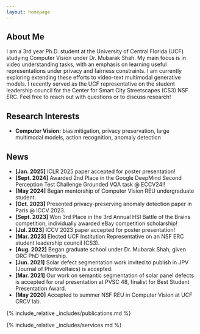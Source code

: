 ```yaml
---
layout: homepage
---
```


## About Me

I am a 3rd year Ph.D. student at the University of Central Florida (UCF) studying Computer Vision under Dr. Mubarak Shah. My main focus is in video understanding tasks, with an emphasis on learning useful representations under privacy and fairness constraints. I am currently exploring extending these efforts to video-text multimodal generative models. I recently served as the UCF representative on the student leadership council for the Center for Smart City Streetscapes (CS3) NSF ERC. Feel free to reach out with questions or to discuss research!

## Research Interests

- **Computer Vision:** bias mitigation, privacy preservation, large multimodal models, action recognition, anomaly detection

## News

- **[Jan. 2025]** ICLR 2025 paper accepted for poster presentation!
- **[Sept. 2024]** Awarded 2nd Place in the Google DeepMind Second Perception Test Challenge Grounded VQA task @ ECCV24!!
- **[May 2024]** Began mentorship of Computer Vision REU undergraduate student. 
- **[Oct. 2023]** Presented privacy-preserving anomaly detection paper in Paris @ ICCV 2023.
- **[Sept. 2023]** Won 3rd Place in the 3rd Annual HSI Battle of the Brains competition, individually awarded eBay competition scholarship!
- **[Jul. 2023]** ICCV 2023 paper accepted for poster presentation!
- **[Mar. 2023]** Elected UCF Institution Representative on an NSF ERC student leadership council (CS3).
- **[Aug. 2022]** Began graduate school under Dr. Mubarak Shah, given ORC PhD fellowship.
- **[Jun. 2021]** Solar defect segmentation work invited to publish in JPV (Journal of Photovoltaics) is accepted.
- **[Mar. 2021]** Our work on semantic segmentation of solar panel defects is accepted for oral presentation at PVSC 48, finalist for Best Student Presentation Award.
- **[May 2020]** Accepted to summer NSF REU in Computer Vision at UCF CRCV lab.

{% include_relative _includes/publications.md %}

{% include_relative _includes/services.md %}
